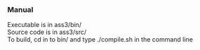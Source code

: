 ### Manual
Executable is in ass3/bin/  
Source code is in ass3/src/  
To build, cd in to bin/ and type ./compile.sh in the command line